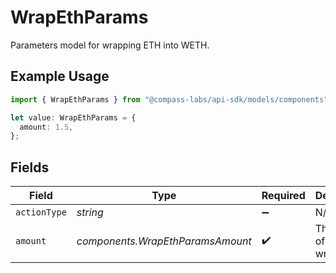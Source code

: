 # WrapEthParams

Parameters model for wrapping ETH into WETH.

## Example Usage

```typescript
import { WrapEthParams } from "@compass-labs/api-sdk/models/components";

let value: WrapEthParams = {
  amount: 1.5,
};
```

## Fields

| Field                            | Type                             | Required                         | Description                      | Example                          |
| -------------------------------- | -------------------------------- | -------------------------------- | -------------------------------- | -------------------------------- |
| `actionType`                     | *string*                         | :heavy_minus_sign:               | N/A                              |                                  |
| `amount`                         | *components.WrapEthParamsAmount* | :heavy_check_mark:               | The amount of ETH to wrap.       | 1.5                              |